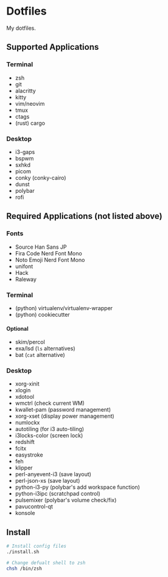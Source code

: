 # Dotfiles

My dotfiles.

## Supported Applications

### Terminal

- zsh
- git
- alacritty
- kitty
- vim/neovim
- tmux
- ctags
- (rust) cargo

### Desktop

- i3-gaps
- bspwm
- sxhkd
- picom
- conky (conky-cairo)
- dunst
- polybar
- rofi

## Required Applications (not listed above)

### Fonts

- Source Han Sans JP
- Fira Code Nerd Font Mono
- Noto Emoji Nerd Font Mono
- unifont
- Hack
- Raleway

### Terminal

- (python) virtualenv/virtualenv-wrapper
- (python) cookiecutter

#### Optional

- skim/percol
- exa/lsd (`ls` alternatives)
- bat (`cat` alternative)

### Desktop

- xorg-xinit
- xlogin
- xdotool
- wmctrl (check current WM)
- kwallet-pam (password management)
- xorg-xset (display power management)
- numlockx
- autotiling (for i3 auto-tiling)
- i3locks-color (screen lock)
- redshift
- fcitx
- easystroke
- feh
- klipper
- perl-anyevent-i3 (save layout)
- perl-json-xs (save layout)
- python-i3-py (polybar's add workspace function)
- python-i3ipc (scratchpad control)
- pulsemixer (polybar's volume check/fix)
- pavucontrol-qt
- konsole

## Install

```sh
# Install config files
./install.sh

# Change defualt shell to zsh
chsh /bin/zsh
```
